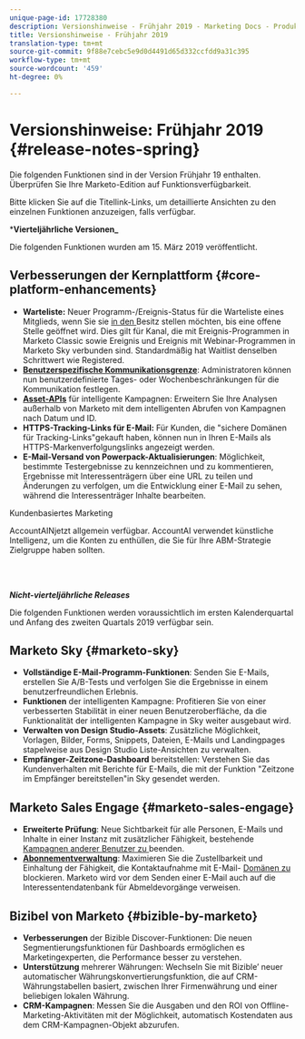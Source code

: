 ```yaml
---
unique-page-id: 17728380
description: Versionshinweise - Frühjahr 2019 - Marketing Docs - Produktdokumentation
title: Versionshinweise - Frühjahr 2019
translation-type: tm+mt
source-git-commit: 9f88e7cebc5e9d0d4491d65d332ccfdd9a31c395
workflow-type: tm+mt
source-wordcount: '459'
ht-degree: 0%

---
```



# Versionshinweise: Frühjahr 2019 {#release-notes-spring}

Die folgenden Funktionen sind in der Version Frühjahr 19 enthalten. Überprüfen Sie Ihre Marketo-Edition auf Funktionsverfügbarkeit.

Bitte klicken Sie auf die Titellink-Links, um detaillierte Ansichten zu den einzelnen Funktionen anzuzeigen, falls verfügbar.

***Vierteljährliche Versionen_**

Die folgenden Funktionen wurden am 15. März 2019 veröffentlicht.

## Verbesserungen der Kernplattform {#core-platform-enhancements}

* **Warteliste:** Neuer Programm-/Ereignis-Status für die Warteliste eines Mitglieds, wenn Sie sie  [in den ](/help/marketo/product-docs/core-marketo-concepts/smart-campaigns/program-flow-actions/change-program-status.md) Besitz stellen möchten, bis eine offene Stelle geöffnet wird. Dies gilt für Kanal, die mit Ereignis-Programmen in Marketo Classic sowie Ereignis und Ereignis mit Webinar-Programmen in Marketo Sky verbunden sind. Standardmäßig hat Waitlist denselben Schrittwert wie Registered.
* **[Benutzerspezifische Kommunikationsgrenze](/help/marketo/product-docs/administration/email-setup/enable-communication-limits.md)**: Administratoren können nun benutzerdefinierte Tages- oder Wochenbeschränkungen für die Kommunikation festlegen.
* **[Asset-APIs](https://developers.marketo.com/rest-api/assets/campaigns/)** für intelligente Kampagnen: Erweitern Sie Ihre Analysen außerhalb von Marketo mit dem intelligenten Abrufen von Kampagnen nach Datum und ID.
* **HTTPS-Tracking-Links für E-Mail:** Für Kunden, die &quot;sichere Domänen für Tracking-Links&quot;gekauft haben, können nun in Ihren E-Mails als HTTPS-Markenverfolgungslinks angezeigt werden.
* **E-Mail-Versand von Powerpack-Aktualisierungen**: Möglichkeit, bestimmte Testergebnisse zu kennzeichnen und zu kommentieren, Ergebnisse mit Interessenträgern über eine URL zu teilen und Änderungen zu verfolgen, um die Entwicklung einer E-Mail zu sehen, während die Interessenträger Inhalte bearbeiten.

Kundenbasiertes Marketing

**[](/help/marketo/product-docs/target-account-management/account-profiling/account-profiling-ranking-and-tuning.md)** AccountAINjetzt allgemein verfügbar. AccountAI verwendet künstliche Intelligenz, um die Konten zu enthüllen, die Sie für Ihre ABM-Strategie Zielgruppe haben sollten.

<br> 

**_Nicht-vierteljährliche Releases_**

Die folgenden Funktionen werden voraussichtlich im ersten Kalenderquartal und Anfang des zweiten Quartals 2019 verfügbar sein.

## Marketo Sky {#marketo-sky}

* **Vollständige E-Mail-Programm-Funktionen**: Senden Sie E-Mails, erstellen Sie A/B-Tests und verfolgen Sie die Ergebnisse in einem benutzerfreundlichen Erlebnis.
* **Funktionen** der intelligenten Kampagne: Profitieren Sie von einer verbesserten Stabilität in einer neuen Benutzeroberfläche, da die Funktionalität der intelligenten Kampagne in Sky weiter ausgebaut wird.
* **Verwalten von Design Studio-Assets**: Zusätzliche Möglichkeit, Vorlagen, Bilder, Forms, Snippets, Dateien, E-Mails und Landingpages stapelweise aus Design Studio Liste-Ansichten zu verwalten.
* **Empfänger-Zeitzone-Dashboard** bereitstellen: Verstehen Sie das Kundenverhalten mit Berichte für E-Mails, die mit der Funktion &quot;Zeitzone im Empfänger bereitstellen&quot;in Sky gesendet werden.

## Marketo Sales Engage {#marketo-sales-engage}

* **Erweiterte Prüfung**: Neue Sichtbarkeit für alle Personen, E-Mails und  [](/help/marketo/product-docs/marketo-sales-connect/templates/view-template-list-as-a-another-user.md) Inhalte in einer Instanz mit zusätzlicher Fähigkeit, bestehende  [Kampagnen anderer Benutzer zu ](/help/marketo/product-docs/marketo-sales-connect/campaigns/view-campaigns-list-as-another-user.md)beenden.
* **[Abonnementverwaltung](/help/marketo/product-docs/marketo-sales-connect/email/unsubscribes/marketo-unsubscribe-check.md)**: Maximieren Sie die Zustellbarkeit und Einhaltung der Fähigkeit, die Kontaktaufnahme mit E-Mail- [Domänen zu ](/help/marketo/product-docs/marketo-sales-connect/admin/blocked-domains.md) blockieren. Marketo wird vor dem Senden einer E-Mail auch auf die Interessentendatenbank für Abmeldevorgänge verweisen.

## Bizibel von Marketo {#bizible-by-marketo}

* **Verbesserungen** der Bizible Discover-Funktionen: Die neuen Segmentierungsfunktionen für Dashboards ermöglichen es Marketingexperten, die Performance besser zu verstehen.
* **Unterstützung** mehrerer Währungen: Wechseln Sie mit Bizible’ neuer automatischer Währungskonvertierungsfunktion, die auf CRM-Währungstabellen basiert, zwischen Ihrer Firmenwährung und einer beliebigen lokalen Währung.
* **CRM-Kampagnen**: Messen Sie die Ausgaben und den ROI von Offline-Marketing-Aktivitäten mit der Möglichkeit, automatisch Kostendaten aus dem CRM-Kampagnen-Objekt abzurufen.
